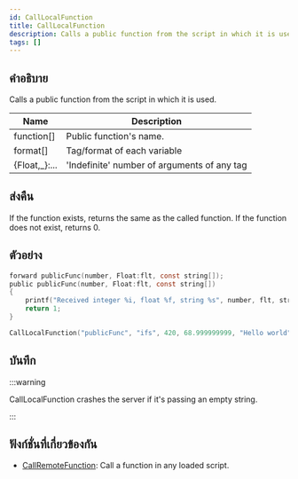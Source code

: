 ```yaml
---
id: CallLocalFunction
title: CallLocalFunction
description: Calls a public function from the script in which it is used.
tags: []
---
```


## คำอธิบาย

Calls a public function from the script in which it is used.

| Name           | Description                                 |
| -------------- | ------------------------------------------- |
| function[]     | Public function's name.                     |
| format[]       | Tag/format of each variable                 |
| {Float,\_}:... | 'Indefinite' number of arguments of any tag |

## ส่งคืน

If the function exists, returns the same as the called function.
If the function does not exist, returns 0.

## ตัวอย่าง

```c
forward publicFunc(number, Float:flt, const string[]);
public publicFunc(number, Float:flt, const string[])
{
    printf("Received integer %i, float %f, string %s", number, flt, string);
    return 1;
}

CallLocalFunction("publicFunc", "ifs", 420, 68.999999999, "Hello world");
```

## บันทึก

:::warning

CallLocalFunction crashes the server if it's passing an empty string.

:::

## ฟังก์ชั่นที่เกี่ยวข้องกัน

- [CallRemoteFunction](../../scripting/functions/CallRemoteFunction.md): Call a function in any loaded script.
